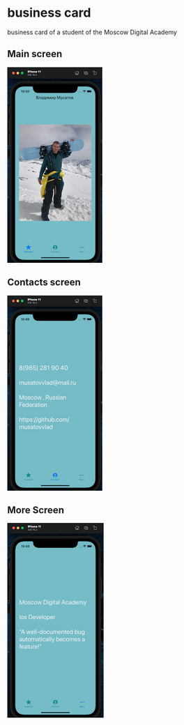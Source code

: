 # business card

business card of a student of the Moscow Digital Academy

## Main screen

![Sreenshots 1](https://github.com/musatovvlad/business-card/blob/main/business%20card/Screenshots/1.png?raw=true)

## Contacts screen

![Sreenshots 2](https://github.com/musatovvlad/business-card/blob/main/business%20card/Screenshots/2.png?raw=true)

## More Screen

![Sreenshots 3](https://github.com/musatovvlad/business-card/blob/main/business%20card/Screenshots/3.png?raw=true)
